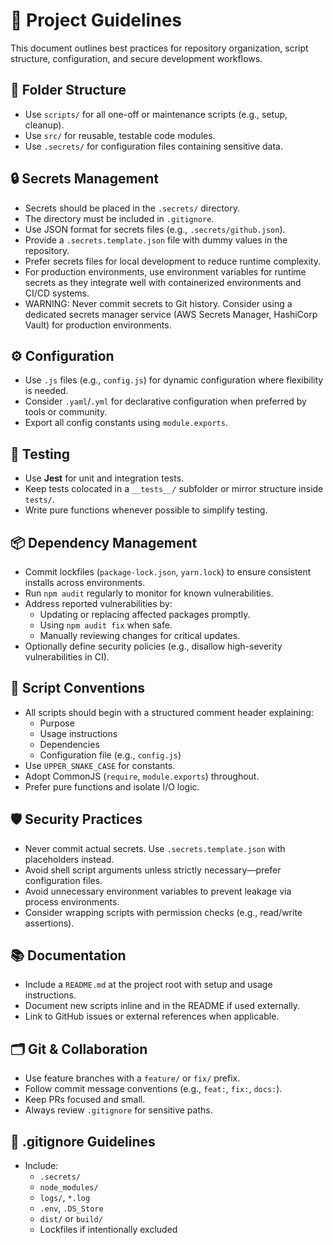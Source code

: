 # 🧭 Project Guidelines

This document outlines best practices for repository organization, script structure, configuration, and secure development workflows.

## 📁 Folder Structure

- Use `scripts/` for all one-off or maintenance scripts (e.g., setup, cleanup).
- Use `src/` for reusable, testable code modules.
- Use `.secrets/` for configuration files containing sensitive data.

## 🔒 Secrets Management

- Secrets should be placed in the `.secrets/` directory.
- The directory must be included in `.gitignore`.
- Use JSON format for secrets files (e.g., `.secrets/github.json`).
- Provide a `.secrets.template.json` file with dummy values in the repository.
- Prefer secrets files for local development to reduce runtime complexity.
- For production environments, use environment variables for runtime secrets as they integrate well with containerized environments and CI/CD systems.
- WARNING: Never commit secrets to Git history. Consider using a dedicated secrets manager service (AWS Secrets Manager, HashiCorp Vault) for production environments.

## ⚙️ Configuration

- Use `.js` files (e.g., `config.js`) for dynamic configuration where flexibility is needed.
- Consider `.yaml`/`.yml` for declarative configuration when preferred by tools or community.
- Export all config constants using `module.exports`.

## 🧪 Testing

- Use **Jest** for unit and integration tests.
- Keep tests colocated in a `__tests__/` subfolder or mirror structure inside `tests/`.
- Write pure functions whenever possible to simplify testing.

## 📦 Dependency Management

- Commit lockfiles (`package-lock.json`, `yarn.lock`) to ensure consistent installs across environments.
- Run `npm audit` regularly to monitor for known vulnerabilities.
- Address reported vulnerabilities by:
  - Updating or replacing affected packages promptly.
  - Using `npm audit fix` when safe.
  - Manually reviewing changes for critical updates.
- Optionally define security policies (e.g., disallow high-severity vulnerabilities in CI).

## 🧾 Script Conventions

- All scripts should begin with a structured comment header explaining:
  - Purpose
  - Usage instructions
  - Dependencies
  - Configuration file (e.g., `config.js`)
- Use `UPPER_SNAKE_CASE` for constants.
- Adopt CommonJS (`require`, `module.exports`) throughout.
- Prefer pure functions and isolate I/O logic.

## 🛡️ Security Practices

- Never commit actual secrets. Use `.secrets.template.json` with placeholders instead.
- Avoid shell script arguments unless strictly necessary—prefer configuration files.
- Avoid unnecessary environment variables to prevent leakage via process environments.
- Consider wrapping scripts with permission checks (e.g., read/write assertions).

## 📚 Documentation

- Include a `README.md` at the project root with setup and usage instructions.
- Document new scripts inline and in the README if used externally.
- Link to GitHub issues or external references when applicable.

## 🗂 Git & Collaboration

- Use feature branches with a `feature/` or `fix/` prefix.
- Follow commit message conventions (e.g., `feat:`, `fix:`, `docs:`).
- Keep PRs focused and small.
- Always review `.gitignore` for sensitive paths.

## 🚫 .gitignore Guidelines

- Include:
  - `.secrets/`
  - `node_modules/`
  - `logs/`, `*.log`
  - `.env`, `.DS_Store`
  - `dist/` or `build/`
  - Lockfiles if intentionally excluded
